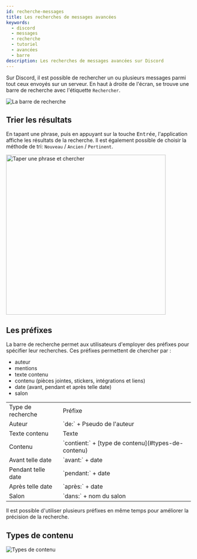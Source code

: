 ```yaml
---
id: recherche-messages
title: Les recherches de messages avancées
keywords:
  - discord
  - messages
  - recherche
  - tutoriel
  - avancées
  - barre
description: Les recherches de messages avancées sur Discord
---
```


Sur Discord, il est possible de rechercher un ou plusieurs messages parmi tout ceux envoyés sur un serveur. En haut à droite de l'écran, se trouve une barre de recherche avec l'étiquette `Rechercher`.

<img alt="La barre de recherche" src="https://i.discord.fr/NPo.png"/>

## Trier les résultats

En tapant une phrase, puis en appuyant sur la touche <kbd>Entrée</kbd>, l'application affiche les résultats de la recherche. Il est également possible de choisir la méthode de tri: `Nouveau` / `Ancien` / `Pertinent`.

<img alt="Taper une phrase et chercher" src="https://i.discord.fr/82v.gif" width="" height="435" />

## Les préfixes

La barre de recherche permet aux utilisateurs d'employer des préfixes pour spécifier leur recherches.
Ces préfixes permettent de chercher par :
- auteur
- mentions
- texte contenu
- contenu (pièces jointes, stickers, intégrations et liens)
- date (avant, pendant et après telle date)
- salon

<table>
  <tr><td>Type de recherche</td><td>Préfixe</td></tr>
  <tr><td>Auteur</td><td>`de:` + Pseudo de l'auteur</td></tr>
  <tr><td>Texte contenu</td><td>Texte</td></tr>
  <tr><td>Contenu</td><td>`contient:` + [type de contenu](#types-de-contenu)</td></tr>
  <tr><td>Avant telle date</td><td>`avant:` + date</td></tr>
  <tr><td>Pendant telle date</td><td>`pendant:` + date</td></tr>
  <tr><td>Après telle date</td><td>`après:` + date</td></tr>
  <tr><td>Salon</td><td>`dans:` + nom du salon</td></tr>
</table>

Il est possible d'utiliser plusieurs préfixes en même temps pour améliorer la précision de la recherche.

## Types de contenu
![Types de contenu](https://i.discord.fr/fcLV.png)
